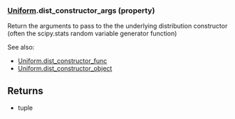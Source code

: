 ### [Uniform](Uniform.md).dist_constructor_args (property)




Return the arguments to pass to the the underlying distribution
constructor (often the scipy.stats random variable generator function)

See also:

* [Uniform.dist_constructor_func](Uniform.dist_constructor_func.md)
* [Uniform.dist_constructor_object](Uniform.dist_constructor_object.md)

Returns
-------
* tuple


